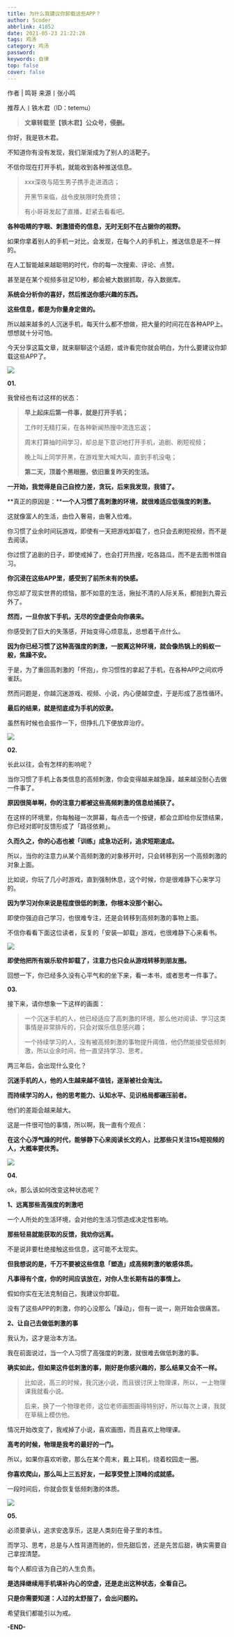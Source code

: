 ```yaml
---
title: 为什么我建议你卸载这些APP？
author: 5coder
abbrlink: 41852
date: 2021-05-23 21:22:28
tags: 鸡汤
category: 鸡汤
password:
keywords: 自律
top: false
cover: false
---
```


作者 | 鸣哥 来源丨张小鸣

推荐人丨铁木君（ID：tetemu）

> **文章转载至【铁木君】公众号，侵删。**

你好，我是铁木君。

不知道你有没有发现，我们渐渐成为了别人的活靶子。

不信你现在打开手机，就能收到各种推送信息。

> xxx深夜与陌生男子携手走进酒店；
>
> 开黑节来临，战令皮肤限时免费领；
>
> 有小哥哥发起了直播，赶紧去看看吧。

**各种吸睛的字眼、刺激猎奇的信息，无时无刻不在占据你的视野。**

如果你拿着别人的手机一对比，会发现，在每个人的手机上，推送信息是不一样的。

在人工智能越来越聪明的时代，你的每一次搜索、评论、点赞。

甚至是在某个视频多驻足10秒，都会被大数据抓取，存入数据库。

**系统会分析你的喜好，然后推送你感兴趣的东西。**

**这些信息，都是为你量身定做的。**

所以越来越多的人沉迷手机，每天什么都不想做，把大量的时间花在各种APP上。想想就十分可怕。

今天分享这篇文章，就来聊聊这个话题，或许看完你就会明白，为什么要建议你卸载这些APP了。

![](https://i.loli.net/2021/05/23/rIMOzVTe4C8pd92.png)

**01.**

我曾经也有过这样的状态：

> **早上起床后第一件事，就是打开手机；**
>
> 工作时无精打采，在各种新闻热搜中流连忘返；
>
> 周末打算抽时间学习，却总是下意识地打开手机，追剧、刷短视频；
>
> 晚上叫上同学开黑，在游戏里大喊大叫，直到手机没电；
>
> **第二天，顶着个黑眼圈，依旧重复昨天的生活。**

**一开始，我觉得是自己自控力差，贪玩，后来我发现，我错了。**

**真正的原因是：****一个人习惯了高刺激的环境，就很难适应低强度的刺激。**

这就像富人的生活，由俭入奢易，由奢入俭难。

你习惯了业余时间玩游戏，即使有一天把游戏卸载了，也只会去刷短视频，而不是去阅读。

你过惯了追剧的日子，即使戒掉了，也会打开热搜，吃各路瓜，而不是去图书馆自习。

**你沉浸在这些APP里，感受到了前所未有的快感。**

你忘却了现实世界的烦恼，那不如意的生活，揪扯不清的人际关系，都抛到九霄云外了。

**然而，一旦你放下手机，无尽的空虚便会向你袭来。**

你感受到了巨大的失落感，开始变得心烦意乱，总想着干点什么。

**因为你已经习惯了这种高强度的刺激，一脱离这种环境，就会像热锅上的蚂蚁一般，焦躁不安。**

于是，为了重回高刺激的「怀抱」，你习惯性的拿起了手机，在各种APP之间欢呼雀跃。

然而问题是，你越沉迷游戏、视频、小说，内心便越空虚，于是形成了恶性循环。

**最后的结果，就是彻底成为手机的奴隶。**

虽然有时候也会振作一下，但挣扎几下便放弃治疗。

![](https://i.loli.net/2021/05/23/mza3tyZWRODEk8M.png)

**02.**

长此以往，会有怎样的影响呢？

当你习惯了手机上各类信息的高频刺激，你会变得越来越急躁，越来越没耐心去做一件事了。

**原因很简单啊，你的注意力都被这些高频刺激的信息给捕获了。**

在这样的环境里，你每触碰一次屏幕，每点击一个按键，都会立即给你反馈结果，你已经对即时反馈形成了「路径依赖」。

**久而久之，你的心态也被「训练」成急功近利，追求短期速成。**

所以，当你的注意力从某个高频刺激的对象移开时，只会转移到另一个高频刺激的对象上面。

比如说，你玩了几小时游戏，直到强制休息，这个时候，你是很难静下心来学习的。

**因为学习对你来说是程度很低的刺激，你根本没那个耐心。**

即使你强迫自己学习，也很难专注，还是会转移到高频刺激的事物上面。

不信你看看下面这位读者，反复的「安装—卸载」游戏，也很难静下心来看书。

![](https://i.loli.net/2021/05/23/t1kiZmJ7Ra23jAK.jpg)

**即使他把所有娱乐软件卸载了，注意力也只会从游戏转移到朋友圈。**

回想一下，你已经多久没有心平气和的坐下来，看一本书，或者思考一件事了。

**03.**

接下来，请你想象一下这样的画面：

> 一个沉迷手机的人，他已经适应了高刺激的环境，那么他对阅读、学习这类事情是非常排斥的，只会对娱乐信息感兴趣；
>
> 一个持续学习的人，没有被高频刺激的事物提升阈值，他仍然能接受低频刺激，所以业余时间，他一直坚持学习、思考。

两三年后，会出现什么变化？

**沉迷手机的人，他的人生越来越不值钱，逐渐被社会淘汰。**

**而持续学习的人，他的思考能力、认知水平、见识格局都碾压前者。**

他们的差距会越来越大。

这是一件很可怕的事情，所以啊，我一直有个观点：

**在这个心浮气躁的时代，能够静下心来阅读长文的人，比那些只关注15s短视频的人，大概率要优秀。**

**![](https://i.loli.net/2021/05/23/yvGr539zX41Bl7I.png)**

**04.**

ok，那么该如何改变这种状态呢？

**1、远离那些高强度的刺激吧**

一个人所处的生活环境，会对他的生活习惯造成决定性影响。

**那些轻易就能获取的反馈，我劝你远离。**

不是说非要杜绝接触这些信息，这可能不太现实。

**但我想说的是，千万不要被这些信息「塑造」成高频刺激的敏感体质。**

**凡事得有个度，你的时间应该放在，对你人生长期有益的事情上。**

假如你实在无法克制自己，我建议你卸载。

没有了这些APP的刺激，你的心没那么「躁动」，但有一说一，刚开始会很痛苦。

**2、让自己去做低刺激的事**

我认为，这才是治本方法。

我在前面说过，当一个人习惯了高强度的刺激，就很难去做低刺激的事。

**确实如此，但如果这件低刺激的事，刚好是你感兴趣的，那么结果又会不一样。**

> 比如说，高三的时候，我沉迷小说，而且很讨厌上物理课，所以，一上物理课我就看小说。
>
> 后来，换了一个物理老师，这位老师画图画得特别好，所以每次上课，我就在草稿上模仿他。

情况开始改变了，我戒掉了小说，喜欢画图，而且喜欢上物理课。

**高考的时候，物理是我考的最好的一门。**

所以，如果你喜欢听歌，那么在某个周末，戴上耳机，绕着校园走一圈。

**你喜欢爬山，那么叫上三五好友，一起享受登上顶峰的成就感。**

一段时间后，你就会恢复低频刺激的体质。

![](https://i.loli.net/2021/05/23/eNDpmUG3WRghHzF.jpg)

**05.**

必须要承认，追求安逸享乐，这是人类刻在骨子里的本性。

而学习、思考，总是与人性背道而驰的，但先甜后苦，还是先苦后甜，确实需要自己拿捏清楚。

每个人都应该为自己的人生负责。

**是选择继续用手机填补内心的空虚，还是走出这种状态，全看自己。**

**只是你需要知道：人过的太舒服了，会出问题的。**

希望我们都能引以为戒。

**-END-**